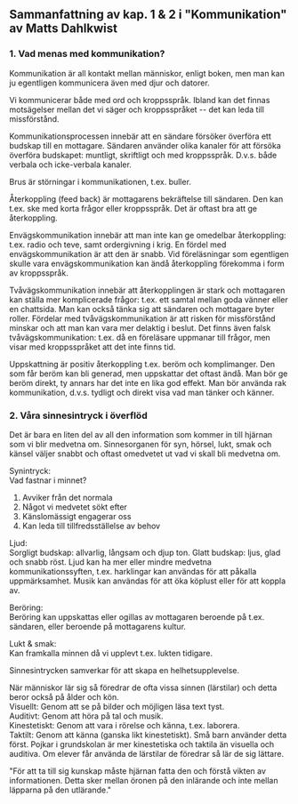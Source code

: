 ## Sammanfattning av kap. 1 & 2 i "Kommunikation" av Matts Dahlkwist

### 1. Vad menas med kommunikation?

Kommunikation är all kontakt mellan människor, enligt boken, men man
kan ju egentligen kommunicera även med djur och datorer.

Vi kommunicerar både med ord och kroppsspråk. Ibland kan det finnas
motsägelser mellan det vi säger och kroppsspråket -- det kan leda till
missförstånd.

Kommunikationsprocessen innebär att en sändare försöker överföra ett
budskap till en mottagare. Sändaren använder olika kanaler för att
försöka överföra budskapet: muntligt, skriftligt och med kroppsspråk.
D.v.s. både verbala och icke-verbala kanaler.

Brus är störningar i kommunikationen, t.ex. buller.

Återkoppling (feed back) är mottagarens bekräftelse till sändaren. Den
kan t.ex. ske med korta frågor eller kroppsspråk. Det är oftast bra
att ge återkoppling.

Envägskommunikation innebär att man inte kan ge omedelbar
återkoppling: t.ex. radio och teve, samt ordergivning i krig. En
fördel med envägskommunikation är att den är snabb. Vid föreläsningar
som egentligen skulle vara envägskommunikation kan ändå återkoppling
förekomma i form av kroppsspråk.

Tvåvägskommunikation innebär att återkopplingen är stark och
mottagaren kan ställa mer komplicerade frågor: t.ex. ett samtal mellan
goda vänner eller en chattsida. Man kan också tänka sig att sändaren
och mottagare byter roller. Fördelar med tvåvägskommunikation är att
risken för missförstånd minskar och att man kan vara mer delaktig i
beslut. Det finns även falsk tvåvägskommunikation: t.ex. då en
föreläsare uppmanar till frågor, men visar med kroppsspråket att det
inte finns tid.

Uppskattning är positiv återkoppling t.ex. beröm och komplimanger. Den
som får beröm kan bli generad, men uppskattar det oftast ändå. Man bör
ge beröm direkt, ty annars har det inte en lika god effekt. Man bör
använda rak kommunikation, d.v.s. tydligt och direkt visa vad man
tänker och känner.

### 2. Våra sinnesintryck i överflöd

Det är bara en liten del av all den information som kommer in till
hjärnan som vi blir medvetna om. Sinnesorganen för syn, hörsel, lukt,
smak och känsel väljer snabbt och oftast omedvetet ut vad vi skall bli
medvetna om.

Synintryck:  
Vad fastnar i minnet?  

1. Avviker från det normala
2. Något vi medvetet sökt efter
3. Känslomässigt engagerar oss
4. Kan leda till tillfredsställelse av behov

Ljud:  
Sorgligt budskap: allvarlig, långsam och djup ton.
Glatt budskap: ljus, glad och snabb röst.
Ljud kan ha mer eller mindre medvetna kommunikationssyften, t.ex.
harklingar kan användas för att påkalla uppmärksamhet. Musik kan
användas för att öka köplust eller för att koppla av.

Beröring:  
Beröring kan uppskattas eller ogillas av mottagaren beroende på t.ex.
sändaren, eller beroende på mottagarens kultur.

Lukt & smak:  
Kan framkalla minnen då vi upplevt t.ex. lukten tidigare.

Sinnesintrycken samverkar för att skapa en helhetsupplevelse.

När människor lär sig så föredrar de ofta vissa sinnen (lärstilar) och
detta beror också på ålder och kön.  
Visuellt: Genom att se på bilder och möjligen läsa text tyst.  
Auditivt: Genom att höra på tal och musik.  
Kinestetiskt: Genom att vara i rörelse och känna, t.ex. laborera.  
Taktilt: Genom att känna (ganska likt kinestetiskt). Små barn använder
detta först. Pojkar i grundskolan är mer kinestetiska och taktila än
visuella och auditiva. Om elever får använda de lärstilar de föredrar
så lär de sig lättare.

"För att ta till sig kunskap måste hjärnan fatta den och förstå vikten
av informationen. Detta sker mellan öronen på den inlärande och inte
mellan läpparna på den utlärande."
